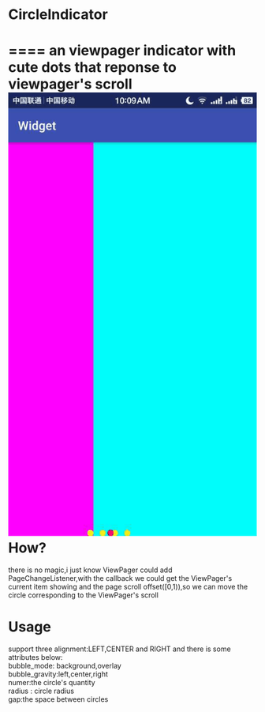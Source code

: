 # CircleIndicator<br>
====
an viewpager indicator with cute dots that reponse to viewpager's scroll
![image](https://github.com/HirayClay/CircleIndicator/raw/master/app/static/shot.gif)
How?
===
there is no magic,i just know ViewPager could add PageChangeListener,with the callback we could get the ViewPager's current item showing and the page scroll offset([0,1)),so we can move the circle corresponding to the ViewPager's scroll<br>

Usage
===
support three alignment:LEFT,CENTER and RIGHT
and there is some attributes below:<br>
bubble_mode: background,overlay<br>
bubble_gravity:left,center,right<br>
numer:the circle's quantity<br>
radius : circle radius<br>
gap:the space between circles
